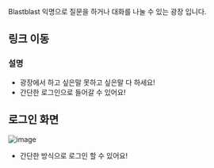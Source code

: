Blastblast
 익명으로 질문을 하거나 대화를 나눌 수 있는 광장 입니다.
 
 ## 링크 이동
 
 ### 설명
 + 광장에서 하고 싶은말 못하고 싶은말 다 하세요!
 + 간단한 로그인으로 들어갈 수 있어요!
 
 ## 로그인 화면
 
![image](https://user-images.githubusercontent.com/68593892/236367915-25c58bf2-d5a4-4bb6-ad72-318be6bf714d.png)
 + 간단한 방식으로 로그인 할 수 있어요!

